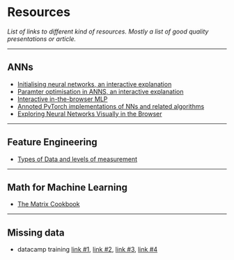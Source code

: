 # Resources
*List of links to different kind of resources. Mostly a list of good quality presentations or article.*
***

## ANNs
- [Initialising neural networks, an interactive explanation](https://www.deeplearning.ai/ai-notes/initialization/)
- [Paramter optimisation in ANNS, an interactive explanation](https://www.deeplearning.ai/ai-notes/optimization/)
- [Interactive in-the-browser MLP](https://playground.tensorflow.org/#activation=tanh&batchSize=10&dataset=circle&regDataset=reg-plane&learningRate=0.03&regularizationRate=0&noise=0&networkShape=4,2&seed=0.82130&showTestData=false&discretize=false&percTrainData=50&x=true&y=true&xTimesY=false&xSquared=false&ySquared=false&cosX=false&sinX=false&cosY=false&sinY=false&collectStats=false&problem=classification&initZero=false&hideText=false)
- [Annoted PyTorch implementations of NNs and related algorithms](https://github.com/labmlai/annotated_deep_learning_paper_implementations)
- [Exploring Neural Networks Visually in the Browser](https://cprimozic.net/blog/neural-network-experiments-and-visualizations/)
***

## Feature Engineering
- [Types of Data and levels of measurement](https://homepage.stat.uiowa.edu/~rdecook/stat1010/notes/Section_2.1_2.2_data_types_and_errors.pdf)
***

## Math for Machine Learning
- [The Matrix Cookbook](https://www.math.uwaterloo.ca/~hwolkowi/matrixcookbook.pdf)
***

## Missing data
- datacamp training [link #1](https://projector-video-pdf-converter.datacamp.com/17404/chapter1.pdf), [link #2](https://projector-video-pdf-converter.datacamp.com/17404/chapter2.pdf), [link #3](https://projector-video-pdf-converter.datacamp.com/17404/chapter3.pdf), [link #4](https://projector-video-pdf-converter.datacamp.com/17404/chapter4.pdf)
